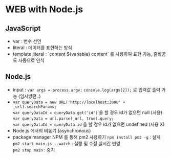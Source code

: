 # WEB with Node.js

## JavaScript
- var : 변수 선언
- literal : 데이터를 표현하는 방식
- template literal : \`content ${variable} content\` 를 사용하여 표현 가능, 줄바꿈도 자동으로 인식

## Node.js
- input : `var args = process.argv;` `console.log(args[2]);` 로 입력값 출력 가능 (임시방편..)
- `var queryData = new URL('http://localhost:3000' + _url).searchParams;`  
    `var queryDataId = queryData.get('id')` 을 할 경우 id가 없으면 null (사용)   
    `var queryData = url.parse(_url, true).query;`  
    `var queryDataId = queryData.id` 을 할 경우 id가 없으면 undefined (사용 X)  
- Node.js 에서의 비동기 (asynchronous)  
- package manager NPM 를 통해 pm2 사용하기
    `npm install pm2 -g` : 설치  
    `pm2 start main.js --watch` : 실행 및 수정 실시간 반영  
    `pm2 stop main` : 중지  

    
